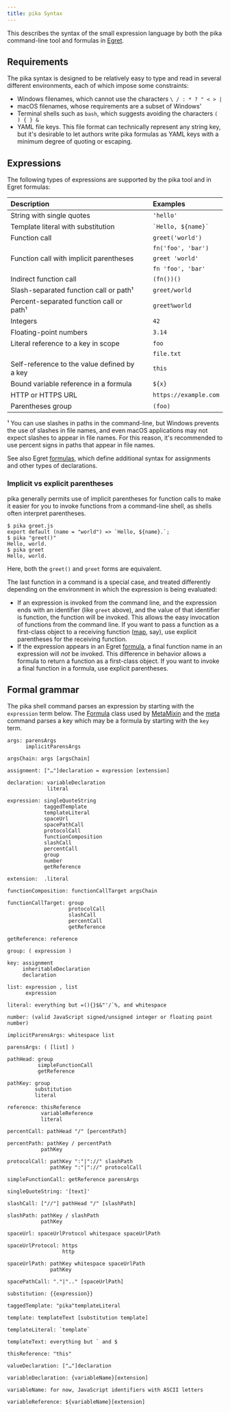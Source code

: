 ```yaml
---
title: pika Syntax
---
```


This describes the syntax of the small expression language by both the pika command-line tool and formulas in [Egret](/egret).

## Requirements

The pika syntax is designed to be relatively easy to type and read in several different environments, each of which impose some constraints:

- Windows filenames, which cannot use the characters `\ / : * ? " < > |`
- macOS filenames, whose requirements are a subset of Windows'
- Terminal shells such as `bash`, which suggests avoiding the characters `( ) { } &`
- YAML file keys. This file format can technically represent any string key, but it's desirable to let authors write pika formulas as YAML keys with a minimum degree of quoting or escaping.

## Expressions

The following types of expressions are supported by the pika tool and in Egret formulas:

| Description                                  |              | Examples               |
| :------------------------------------------- | ------------ | :--------------------- |
| String with single quotes                    | &nbsp;&nbsp; | `'hello'`              |
| Template literal with substitution           |              | `` `Hello, ${name}` `` |
| Function call                                |              | `greet('world')`       |
|                                              |              | `fn('foo', 'bar')`     |
| Function call with implicit parentheses      |              | `greet 'world'`        |
|                                              |              | `fn 'foo', 'bar'`      |
| Indirect function call                       |              | `(fn())()`             |
| Slash-separated function call or path¹       |              | `greet/world`          |
| Percent-separated function call or path¹     |              | `greet%world`          |
| Integers                                     |              | `42`                   |
| Floating-point numbers                       |              | `3.14`                 |
| Literal reference to a key in scope          |              | `foo`                  |
|                                              |              | `file.txt`             |
| Self-reference to the value defined by a key |              | `this`                 |
| Bound variable reference in a formula        |              | `${x}`                 |
| HTTP or HTTPS URL                            |              | `https://example.com`  |
| Parentheses group                            |              | `(foo)`                |

¹ You can use slashes in paths in the command-line, but Windows prevents the use of slashes in file names, and even macOS applications may not expect slashes to appear in file names. For this reason, it's recommended to use percent signs in paths that appear in file names.

See also Egret [formulas](/egret/formulas.html), which define additional syntax for assignments and other types of declarations.

### Implicit vs explicit parentheses

pika generally permits use of implicit parentheses for function calls to make it easier for you to invoke functions from a command-line shell, as shells often interpret parentheses.

```console
$ pika greet.js
export default (name = "world") => `Hello, ${name}.`;
$ pika "greet()"
Hello, world.
$ pika greet
Hello, world.
```

Here, both the `greet()` and `greet` forms are equivalent.

The last function in a command is a special case, and treated differently depending on the environment in which the expression is being evaluated:

- If an expression is invoked from the command line, and the expression ends with an identifier (like `greet` above), and the value of that identifier is function, the function will be invoked. This allows the easy invocation of functions from the command line. If you want to pass a function as a first-class object to a receiving function ([map](#map), say), use explicit parentheses for the receiving function.
- If the expression appears in an Egret [formula](/egret/Formula.html), a final function name in an expression will _not_ be invoked. This difference in behavior allows a formula to return a function as a first-class object. If you want to invoke a final function in a formula, use explicit parentheses.

## Formal grammar

The pika shell command parses an expression by starting with the `expression` term below. The [Formula](/egret/Formula.html) class used by [MetaMixin](/egret/MetaMixin.html) and the [meta](/pika/meta.html) command parses a key which may be a formula by starting with the `key` term.

```
args: parensArgs
      implicitParensArgs

argsChain: args [argsChain]

assignment: ["…"]declaration = expression [extension]

declaration: variableDeclaration
             literal

expression: singleQuoteString
            taggedTemplate
            templateLiteral
            spaceUrl
            spacePathCall
            protocolCall
            functionComposition
            slashCall
            percentCall
            group
            number
            getReference

extension:  .literal

functionComposition: functionCallTarget argsChain

functionCallTarget: group
                    protocolCall
                    slashCall
                    percentCall
                    getReference

getReference: reference

group: ( expression )

key: assignment
     inheritableDeclaration
     declaration

list: expression , list
      expression

literal: everything but =(){}$&"'/`%, and whitespace

number: (valid JavaScript signed/unsigned integer or floating point number)

implicitParensArgs: whitespace list

parensArgs: ( [list] )

pathHead: group
          simpleFunctionCall
          getReference

pathKey: group
         substitution
         literal

reference: thisReference
           variableReference
           literal

percentCall: pathHead "/" [percentPath]

percentPath: pathKey / percentPath
           pathKey

protocolCall: pathKey ":"|"://" slashPath
              pathKey ":"|"://" protocolCall

simpleFunctionCall: getReference parensArgs

singleQuoteString: '[text]'

slashCall: ["//"] pathHead "/" [slashPath]

slashPath: pathKey / slashPath
           pathKey

spaceUrl: spaceUrlProtocol whitespace spaceUrlPath

spaceUrlProtocol: https
                  http

spaceUrlPath: pathKey whitespace spaceUrlPath
              pathKey

spacePathCall: "."|".." [spaceUrlPath]

substitution: {{expression}}

taggedTemplate: "pika"templateLiteral

template: templateText [substitution template]

templateLiteral: `template`

templateText: everything but ` and $

thisReference: "this"

valueDeclaration: ["…"]declaration

variableDeclaration: {variableName}[extension]

variableName: for now, JavaScript identifiers with ASCII letters

variableReference: ${variableName}[extension]
```

